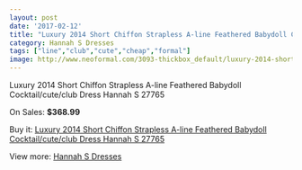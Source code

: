 ```yaml
---
layout: post
date: '2017-02-12'
title: "Luxury 2014 Short Chiffon Strapless A-line Feathered Babydoll Cocktail/cute/club Dress Hannah S 27765"
category: Hannah S Dresses
tags: ["line","club","cute","cheap","formal"]
image: http://www.neoformal.com/3093-thickbox_default/luxury-2014-short-chiffon-strapless-a-line-feathered-babydoll-cocktail-cute-club-dress-hannah-s-27765.jpg
---
```

Luxury 2014 Short Chiffon Strapless A-line Feathered Babydoll Cocktail/cute/club Dress Hannah S 27765

On Sales: **$368.99**
<a href="https://www.neoformal.com/en/hannah-s-dresses/1155-luxury-2014-short-chiffon-strapless-a-line-feathered-babydoll-cocktail-cute-club-dress-hannah-s-27765.html"><amp-img layout="responsive" width="600" height="600" src="//www.neoformal.com/3093-thickbox_default/luxury-2014-short-chiffon-strapless-a-line-feathered-babydoll-cocktail-cute-club-dress-hannah-s-27765.jpg" alt="Luxury 2014 Short Chiffon Strapless A-line Feathered Babydoll Cocktail/cute/club Dress Hannah S 27765 0" /></a>
<a href="https://www.neoformal.com/en/hannah-s-dresses/1155-luxury-2014-short-chiffon-strapless-a-line-feathered-babydoll-cocktail-cute-club-dress-hannah-s-27765.html"><amp-img layout="responsive" width="600" height="600" src="//www.neoformal.com/3094-thickbox_default/luxury-2014-short-chiffon-strapless-a-line-feathered-babydoll-cocktail-cute-club-dress-hannah-s-27765.jpg" alt="Luxury 2014 Short Chiffon Strapless A-line Feathered Babydoll Cocktail/cute/club Dress Hannah S 27765 1" /></a>

Buy it: [Luxury 2014 Short Chiffon Strapless A-line Feathered Babydoll Cocktail/cute/club Dress Hannah S 27765](https://www.neoformal.com/en/hannah-s-dresses/1155-luxury-2014-short-chiffon-strapless-a-line-feathered-babydoll-cocktail-cute-club-dress-hannah-s-27765.html "Luxury 2014 Short Chiffon Strapless A-line Feathered Babydoll Cocktail/cute/club Dress Hannah S 27765")

View more: [Hannah S Dresses](https://www.neoformal.com/en/12-hannah-s-dresses "Hannah S Dresses")